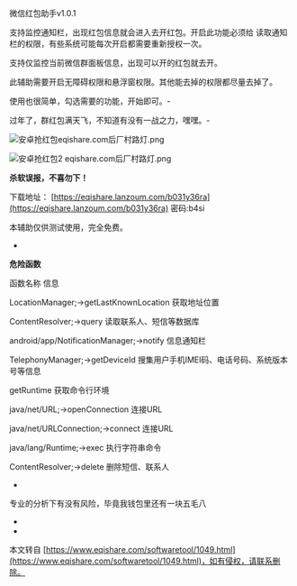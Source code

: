 微信红包助手v1.0.1

支持监控通知栏，出现红包信息就会进入去开红包。开启此功能必须给 读取通知栏的权限，有些系统可能每次开启都需要重新授权一次。

支持仅监控当前微信群面板信息，出现可以开的红包就去开。

此辅助需要开启无障碍权限和悬浮窗权限。其他能去掉的权限都尽量去掉了。

使用也很简单，勾选需要的功能，开始即可。-

过年了，群红包满天飞，不知道有没有一战之力，嘿嘿。-

![安卓抢红包eqishare.com后厂村路灯.png](https://www.eqishare.com/zb_users/upload/2023/01/202301191674099274840384.png)

![安卓抢红包2 eqishare.com后厂村路灯.png](https://www.eqishare.com/zb_users/upload/2023/01/202301191674099274811368.png)

**杀软误报，不喜勿下！**

下载地址： [https://eqishare.lanzoum.com/b031y36ra](https://eqishare.lanzoum.com/b031y36ra) 密码:b4si

本辅助仅供测试使用，完全免费。

-

**危险函数**

函数名称 信息

LocationManager;->getLastKnownLocation 获取地址位置

ContentResolver;->query 读取联系人、短信等数据库

android/app/NotificationManager;->notify 信息通知栏

TelephonyManager;->getDeviceId 搜集用户手机IMEI码、电话号码、系统版本号等信息

getRuntime 获取命令行环境

java/net/URL;->openConnection 连接URL

java/net/URLConnection;->connect 连接URL

java/lang/Runtime;->exec 执行字符串命令

ContentResolver;->delete 删除短信、联系人

-

专业的分析下有没有风险，毕竟我钱包里还有一块五毛八

-

-

本文转自 [https://www.eqishare.com/softwaretool/1049.html](https://www.eqishare.com/softwaretool/1049.html)，如有侵权，请联系删除。